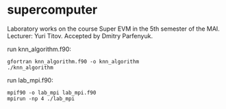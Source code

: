 # supercomputer
Laboratory works on the course Super EVM in the 5th semester of the MAI. Lecturer: Yuri Titov. Accepted by Dmitry Parfenyuk.

run knn_algorithm.f90:
```
gfortran knn_algorithm.f90 -o knn_algorithm
./knn_algorithm
```

run lab_mpi.f90:
```
mpif90 -o lab_mpi lab_mpi.f90
mpirun -np 4 ./lab_mpi
```
